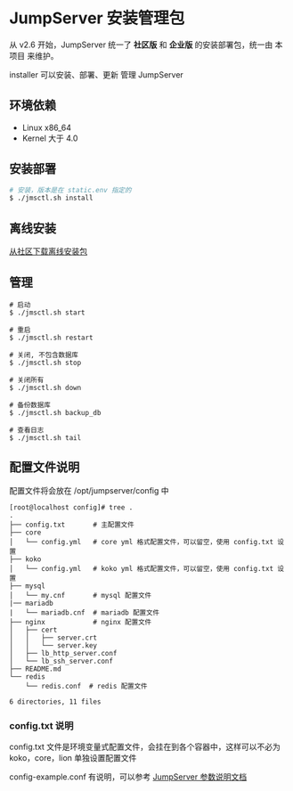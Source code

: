 # JumpServer 安装管理包

从 v2.6 开始，JumpServer 统一了 **社区版** 和 **企业版** 的安装部署包，统一由 本项目 来维护。

installer 可以安装、部署、更新 管理 JumpServer

## 环境依赖
  - Linux x86_64
  - Kernel 大于 4.0

## 安装部署

```bash
# 安装，版本是在 static.env 指定的
$ ./jmsctl.sh install
```

## 离线安装

[从社区下载离线安装包](https://community.fit2cloud.com/#/products/jumpserver/downloads)


## 管理

```
# 启动
$ ./jmsctl.sh start

# 重启
$ ./jmsctl.sh restart

# 关闭, 不包含数据库
$ ./jmsctl.sh stop

# 关闭所有
$ ./jmsctl.sh down

# 备份数据库
$ ./jmsctl.sh backup_db

# 查看日志
$ ./jmsctl.sh tail

```

## 配置文件说明

配置文件将会放在 /opt/jumpserver/config 中

```
[root@localhost config]# tree .
.
├── config.txt       # 主配置文件
├── core
│   └── config.yml   # core yml 格式配置文件，可以留空，使用 config.txt 设置
├── koko
│   └── config.yml   # koko yml 格式配置文件，可以留空，使用 config.txt 设置
├── mysql
│   └── my.cnf       # mysql 配置文件
|── mariadb
|   └── mariadb.cnf  # mariadb 配置文件
├── nginx            # nginx 配置文件
│   ├── cert
│   │   ├── server.crt
│   │   └── server.key
│   ├── lb_http_server.conf
│   └── lb_ssh_server.conf
├── README.md
└── redis
    └── redis.conf  # redis 配置文件

6 directories, 11 files
```

### config.txt 说明

config.txt 文件是环境变量式配置文件，会挂在到各个容器中，这样可以不必为 koko，core，lion 单独设置配置文件

config-example.conf 有说明，可以参考 [JumpServer 参数说明文档](https://docs.jumpserver.org/zh/master/admin-guide/env/)
